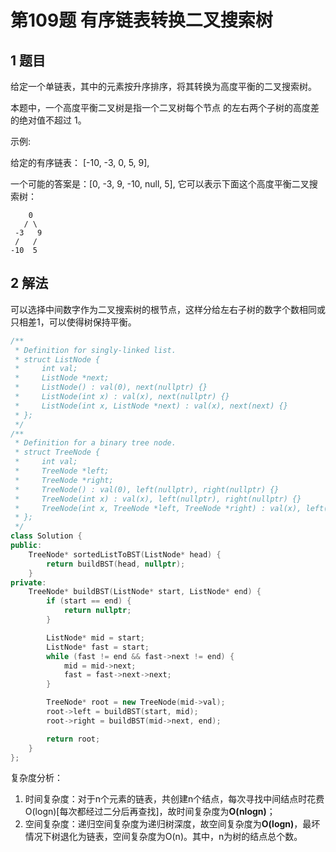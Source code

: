 # 第109题 有序链表转换二叉搜索树

## 1 题目

给定一个单链表，其中的元素按升序排序，将其转换为高度平衡的二叉搜索树。

本题中，一个高度平衡二叉树是指一个二叉树每个节点 的左右两个子树的高度差的绝对值不超过 1。

示例:

给定的有序链表： [-10, -3, 0, 5, 9],

一个可能的答案是：[0, -3, 9, -10, null, 5], 它可以表示下面这个高度平衡二叉搜索树：

        0
       / \
     -3   9
     /   /
    -10  5
## 2 解法

可以选择中间数字作为二叉搜索树的根节点，这样分给左右子树的数字个数相同或只相差1，可以使得树保持平衡。

```c++
/**
 * Definition for singly-linked list.
 * struct ListNode {
 *     int val;
 *     ListNode *next;
 *     ListNode() : val(0), next(nullptr) {}
 *     ListNode(int x) : val(x), next(nullptr) {}
 *     ListNode(int x, ListNode *next) : val(x), next(next) {}
 * };
 */
/**
 * Definition for a binary tree node.
 * struct TreeNode {
 *     int val;
 *     TreeNode *left;
 *     TreeNode *right;
 *     TreeNode() : val(0), left(nullptr), right(nullptr) {}
 *     TreeNode(int x) : val(x), left(nullptr), right(nullptr) {}
 *     TreeNode(int x, TreeNode *left, TreeNode *right) : val(x), left(left), right(right) {}
 * };
 */
class Solution {
public:
    TreeNode* sortedListToBST(ListNode* head) {
        return buildBST(head, nullptr);
    }
private:
    TreeNode* buildBST(ListNode* start, ListNode* end) {
        if (start == end) {
            return nullptr;
        }

        ListNode* mid = start;
        ListNode* fast = start;
        while (fast != end && fast->next != end) {
            mid = mid->next;
            fast = fast->next->next;
        }

        TreeNode* root = new TreeNode(mid->val);
        root->left = buildBST(start, mid);
        root->right = buildBST(mid->next, end);

        return root;
    }
};
```

复杂度分析：

1. 时间复杂度：对于n个元素的链表，共创建n个结点，每次寻找中间结点时花费O(logn)[每次都经过二分后再查找]，故时间复杂度为**O(nlogn)**；
2. 空间复杂度：递归空间复杂度为递归树深度，故空间复杂度为**O(logn)**，最坏情况下树退化为链表，空间复杂度为O(n)。其中，n为树的结点总个数。
